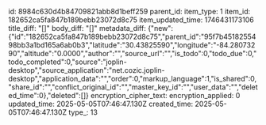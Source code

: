 id: 8984c630d4b84709821abb8d1beff259
parent_id: 
item_type: 1
item_id: 182652ca5fa847b189bebb23072d8c75
item_updated_time: 1746431173106
title_diff: "[]"
body_diff: "[]"
metadata_diff: {"new":{"id":"182652ca5fa847b189bebb23072d8c75","parent_id":"95f7b4518255498bb3a1bd165a6ab0b3","latitude":"30.43825590","longitude":"-84.28073290","altitude":"0.0000","author":"","source_url":"","is_todo":0,"todo_due":0,"todo_completed":0,"source":"joplin-desktop","source_application":"net.cozic.joplin-desktop","application_data":"","order":0,"markup_language":1,"is_shared":0,"share_id":"","conflict_original_id":"","master_key_id":"","user_data":"","deleted_time":0},"deleted":[]}
encryption_cipher_text: 
encryption_applied: 0
updated_time: 2025-05-05T07:46:47.130Z
created_time: 2025-05-05T07:46:47.130Z
type_: 13